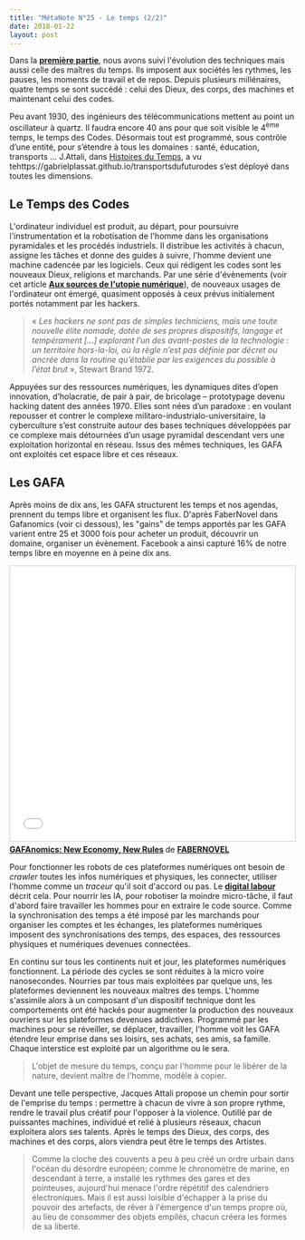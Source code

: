 ```yaml
---
title: "MétaNote N°25 - Le temps (2/2)"
date: 2018-01-22
layout: post
---
```


Dans la <a href="https://gabrielplassat.github.io/transportsdufutur/2018/01/metanote-n25-le-temps-12.html" target="_blank" rel="noopener"><strong>première partie</strong></a>, nous avons suivi l'évolution des techniques mais aussi celle des maîtres du temps. Ils imposent aux sociétés les rythmes, les pauses, les moments de travail et de repos. Depuis plusieurs millénaires, quatre temps se sont succédé : celui des Dieux, des corps, des machines et maintenant celui des codes.



Peu avant 1930, des ingénieurs des télécommunications mettent au point un oscillateur à quartz. Il faudra encore 40 ans pour que soit visible le 4<sup>ème</sup> temps, le temps des Codes. Désormais tout est programmé, sous contrôle d’une entité, pour s’étendre à tous les domaines : santé, éducation, transports … J.Attali, dans <a href="http://www.attali.com/livre/histoires-du-temps/" target="_blank" rel="noopener">Histoires du Temps</a>, a vu tehttps://gabrielplassat.github.io/transportsdufuturodes s’est déployé dans toutes les dimensions.

<h2>Le Temps des Codes</h2>

L'ordinateur individuel est produit, au départ, pour poursuivre l'instrumentation et la robotisation de l'homme dans les organisations pyramidales et les procédés industriels. Il distribue les activités à chacun, assigne les tâches et donne des guides à suivre, l'homme devient une machine cadencée par les logiciels. Ceux qui rédigent les codes sont les nouveaux Dieux, religions et marchands. Par une série d'évènements (voir cet article <a href="http://transportsdufutur.ademe.fr/2016/07/sources-lutopie-numerique.html" target="_blank" rel="noopener"><strong>Aux sources de l'utopie numérique</strong></a>), de nouveaux usages de l'ordinateur ont émergé, quasiment opposés à ceux prévus initialement portés notamment par les hackers.<!--more-->

<blockquote>« <em>Les hackers ne sont pas de simples techniciens, mais une toute nouvelle élite nomade, dotée de ses propres dispositifs, langage et tempérament […] explorant l’un des avant-postes de la technologie : un territoire hors-la-loi, où la règle n’est pas définie par décret ou ancrée dans la routine qu’établie par les exigences du possible à l’état brut</em> », Stewart Brand 1972.</blockquote>

Appuyées sur des ressources numériques, les dynamiques dites d’open innovation, d’holacratie, de pair à pair, de bricolage – prototypage devenu hacking datent des années 1970. Elles sont nées d’un paradoxe : en voulant repousser et contrer le complexe militaro-industrialo-universitaire, la cyberculture s’est construite autour des bases techniques développées par ce complexe mais détournées d’un usage pyramidal descendant vers une exploitation horizontal en réseau. Issus des mêmes techniques, les GAFA ont exploités cet espace libre et ces réseaux.

<h2>Les GAFA</h2>

Après moins de dix ans, les GAFA structurent les temps et nos agendas, prennent du temps libre et organisent les flux. D'après FaberNovel dans Gafanomics (voir ci dessous), les "gains" de temps apportés par les GAFA varient entre 25 et 3000 fois pour acheter un produit, découvrir un domaine, organiser un évènement. Facebook a ainsi capturé 16% de notre temps libre en moyenne en à peine dix ans.



<iframe style="border: 1px solid #CCC; border-width: 1px; margin-bottom: 5px; max-width: 100%;" src="//www.slideshare.net/slideshow/embed_code/key/LafHENcJrT3SXq" width="595" height="485" frameborder="0" marginwidth="0" marginheight="0" scrolling="no" allowfullscreen="allowfullscreen"> </iframe>

<div style="margin-bottom: 5px;"><strong> <a title="GAFAnomics: New Economy, New Rules" href="//www.slideshare.net/faberNovel/gafanomics" target="_blank" rel="noopener">GAFAnomics: New Economy, New Rules</a> </strong> de <strong><a href="https://www.slideshare.net/faberNovel" target="_blank" rel="noopener">FABERNOVEL</a></strong></div>

Pour fonctionner les robots de ces plateformes numériques ont besoin de <em>crawler</em> toutes les infos numériques et physiques, les connecter, utiliser l'homme comme un <em>traceur</em> qu'il soit d'accord ou pas. Le <a href="https://www.amazon.fr/dp/2869382294/ref=cm_sw_r_tw_dp_eE9bwb1E1NSJS" target="_blank" rel="noopener"><strong>digital labour</strong></a> décrit cela. Pour nourrir les IA, pour robotiser la moindre micro-tâche, il faut d'abord faire travailler les hommes pour en extraire le code source. Comme la synchronisation des temps a été imposé par les marchands pour organiser les comptes et les échanges, les plateformes numériques imposent des synchronisations des temps, des espaces, des ressources physiques et numériques devenues connectées.



En continu sur tous les continents nuit et jour, les plateformes numériques fonctionnent. La période des cycles se sont réduites à la micro voire nanosecondes. Nourries par tous mais exploitées par quelque uns, les plateformes deviennent les nouveaux maîtres des temps. L'homme s'assimile alors à un composant d'un dispositif technique dont les comportements ont été hackés pour augmenter la production des nouveaux ouvriers sur les plateformes devenues addictives. Programmé par les machines pour se réveiller, se déplacer, travailler, l'homme voit les GAFA étendre leur emprise dans ses loisirs, ses achats, ses amis, sa famille. Chaque interstice est exploité par un algorithme ou le sera.

<blockquote>L'objet de mesure du temps, conçu par l'homme pour le libérer de la nature, devient maître de l'homme, modèle à copier.</blockquote>

Devant une telle perspective, Jacques Attali propose un chemin pour sortir de l'emprise du temps : permettre à chacun de vivre à son propre rythme, rendre le travail plus créatif pour l'opposer à la violence. Outillé par de puissantes machines, individué et relié à plusieurs réseaux, chacun exploitera alors ses talents. Après le temps des Dieux, des corps, des machines et des corps, alors viendra peut être le temps des Artistes.

<blockquote>Comme la cloche des couvents a peu à peu créé un ordre urbain dans l'océan du désordre européen; comme le chronomètre de marine, en descendant à terre, a installé les rythmes des gares et des pointeuses, aujourd'hui menace l'ordre répétitif des calendriers électroniques. Mais il est aussi loisible d'échapper à la prise du pouvoir des artefacts, de rêver à l'émergence d'un temps propre où, au lieu de consommer des objets empilés, chacun créera les formes de sa liberté.</blockquote>

 

<div class="yj6qo"></div>

<div class="adL"></div>
